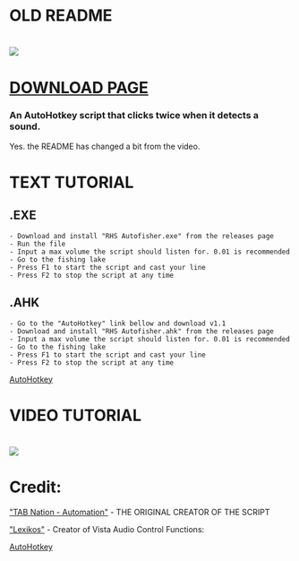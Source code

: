 # OLD README

# [<img src="https://github.com/user-attachments/assets/3e564c2c-85af-42cf-99b2-98b82c4d1a0f">](https://www.youtube.com/watch?v=q_D44PAEWBU)

# [DOWNLOAD PAGE](https://github.com/Hexaraxia/RHS-Autofisher/releases/tag/1.0) 
### An AutoHotkey script that clicks twice when it detects a sound.
Yes. the README has changed a bit from the video.

# TEXT TUTORIAL
## .EXE
    - Download and install "RHS Autofisher.exe" from the releases page
    - Run the file
    - Input a max volume the script should listen for. 0.01 is recommended
    - Go to the fishing lake
    - Press F1 to start the script and cast your line
    - Press F2 to stop the script at any time
## .AHK
    - Go to the "AutoHotkey" link bellow and download v1.1
    - Download and install "RHS Autofisher.ahk" from the releases page
    - Input a max volume the script should listen for. 0.01 is recommended
    - Go to the fishing lake
    - Press F1 to start the script and cast your line
    - Press F2 to stop the script at any time
[AutoHotkey](https://www.autohotkey.com/)
# VIDEO TUTORIAL
# [<img src="https://github.com/user-attachments/assets/763d4f59-7700-47b6-9568-0ef480048b00">](https://www.youtube.com/watch?v=hwFtkvmuDjA&t=108s)

# Credit:

 ["TAB Nation -  Automation"](https://www.youtube.com/watch?v=KxQELIyQTMk) - THE ORIGINAL CREATOR OF THE SCRIPT

 ["Lexikos"](https://www.autohotkey.com/board/topic/21984-vista-audio-control-functions/) - Creator of Vista Audio Control Functions:

 [AutoHotkey](https://www.autohotkey.com/)
